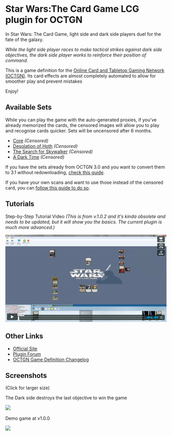 ﻿Star Wars:The Card Game LCG plugin for OCTGN
=========================
In Star Wars: The Card Game, light side and dark side players duel for the fate of the galaxy.

*While the light side player races to make tactical strikes against dark side objectives, the dark side player works to reinforce their position of command.*

This is a game definition for the [Online Card and Tabletop Gaming Network (OCTGN)](http://octgn.net). Its card effects are almost completely automated to allow for smoother play and prevent mistakes

Enjoy!

Available Sets
---------

While you can play the game with the auto-generated proxies, if you've already memorized the cards, the censored images will allow you to play and recognise cards quicker.
Sets will be uncensored after 6 months.

* [Core](http://octgn.dbzer0.com/SWLCG/o8c/SW-LCG-Core.o8c) *(Censored)*
* [Desolation of Hoth](http://octgn.dbzer0.com/SWLCG/o8c/SW-LCG-Desolation-Of-Hoth.o8c) *(Censored)*
* [The Search for Skywalker](http://octgn.dbzer0.com/SWLCG/o8c/SW-LCG-The-Search-For-Skywalker.o8c) *(Censored)*
* [A Dark Time](http://octgn.dbzer0.com/SWLCG/o8c/SW-LCG-A-Dark-Time.o8c) *(Censored)*

If you have the sets already from OCTGN 3.0 and you want to convert them to 3.1 without redownloading, [check this guide](https://github.com/kellyelton/OCTGN/wiki/o8c-conversion-guide).

If you have your own scans and want to use those instead of the censored card, you can [follow this guide to do so](https://github.com/kellyelton/OCTGN/wiki/o8c-modification-guide).

Tutorials
---------

Step-by-Step Tutorial Video *(This is from v.1.0.2 and it's kinda obsolete and needs to be updated, but it will show you the basics. The current plugin is much more advanced.)*

[![Step-by-Step Tutorial Video (v.1.0.2)](Turorial_video_screenshot.png)](https://vimeo.com/54797455)


Other Links
---------
* [Official Site](http://www.fantasyflightgames.com/edge_minisite_sec.asp?eidm=175&esem=1)
* [Plugin Forum](http://octgn.gamersjudgement.com/viewforum.php?f=55)
* [OCTGN Game Definition Changelog](changelog.md)

Screenshots
---------
(Click for larger size)

The Dark side destroys the last objective to win the game

[![](http://i.imgur.com/Ooq0Vl.png)](http://i.imgur.com/Ooq0V.png)

Demo game at v1.0.0

[![](http://i.imgur.com/GutHll.jpg)](http://i.imgur.com/GutHl.jpg)

